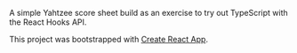 A simple Yahtzee score sheet build as an exercise to try out TypeScript with the React Hooks API.

This project was bootstrapped with [Create React App](https://github.com/facebook/create-react-app).
